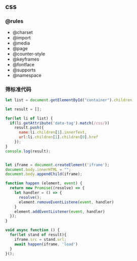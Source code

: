 ## css

### @rules
* @charset
* @import
* @media
* @page
* @counter-style
* @keyframes
* @fontface
* @supports
* @namespace

### 筛标准代码
```javascript
let list = document.getElementById("container").children

let result = [];

for(let li of list) {
  if(li.getAttribute('data-tag').match(/css/))
    result.push({
      name:li.children[1].innerText,
      url:li.children[1].children[0].href
    });
}
console.log(result);


let iframe = document.createElement('iframe');
document.body.innerHTML = "";
document.body.appendChild(iframe);

function happen (element, event) {
  return new Promise((resolve) => {
    let handler = () => {
      resolve();
      element.removeEventListene(event, handler)
    }
    element.addEventListener(event, handler)
  });
}

void async function () {
  for(let stand of result){
    iframe.src = stand.url;
    await happen(iframe, 'load')
  }
}();
```